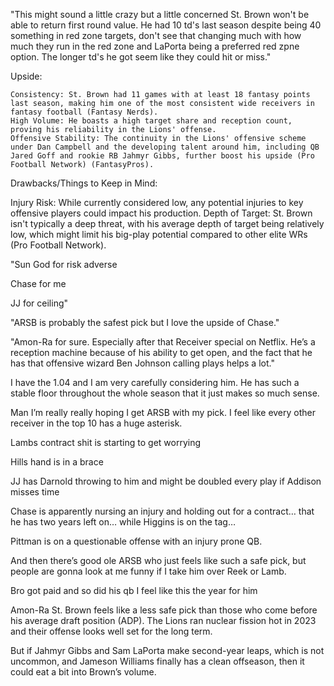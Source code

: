 "This might sound a little crazy but a little concerned St. Brown won't be able to return first round value. He had 10 td's last season despite being 40 something in red zone targets, don't see that changing much with how much they run in the red zone and LaPorta being a preferred red zpne option. The longer td's he got seem like they could hit or miss."

Upside:

    Consistency: St. Brown had 11 games with at least 18 fantasy points last season, making him one of the most consistent wide receivers in fantasy football​ (Fantasy Nerds)​.
    High Volume: He boasts a high target share and reception count, proving his reliability in the Lions' offense.
    Offensive Stability: The continuity in the Lions' offensive scheme under Dan Campbell and the developing talent around him, including QB Jared Goff and rookie RB Jahmyr Gibbs, further boost his upside​ (Pro Football Network)​​ (FantasyPros)​.

Drawbacks/Things to Keep in Mind:

Injury Risk: While currently considered low, any potential injuries to key offensive players could impact his production.
Depth of Target: St. Brown isn't typically a deep threat, with his average depth of target being relatively low, which might limit his big-play potential compared to other elite WRs​ (Pro Football Network)​.

"Sun God for risk adverse

Chase for me

JJ for ceiling"

"ARSB is probably the safest pick but I love the upside of Chase."

"Amon-Ra for sure. Especially after that Receiver special on Netflix. He’s a reception machine because of his ability to get open, and the fact that he has that offensive wizard Ben Johnson calling plays helps a lot."

I have the 1.04 and I am very carefully considering him. He has such a stable floor throughout the whole season that it just makes so much sense.

Man I’m really really hoping I get ARSB with my pick. I feel like every other receiver in the top 10 has a huge asterisk.

Lambs contract shit is starting to get worrying

Hills hand is in a brace

JJ has Darnold throwing to him and might be doubled every play if Addison misses time

Chase is apparently nursing an injury and holding out for a contract… that he has two years left on… while Higgins is on the tag…

Pittman is on a questionable offense with an injury prone QB.

And then there’s good ole ARSB who just feels like such a safe pick, but people are gonna look at me funny if I take him over Reek or Lamb.

Bro got paid and so did his qb I feel like this the year for him

Amon-Ra St. Brown feels like a less safe pick than those who come before his average draft position (ADP). The Lions ran nuclear fission hot in 2023 and their offense looks well set for the long term.

But if Jahmyr Gibbs and Sam LaPorta make second-year leaps, which is not uncommon, and Jameson Williams finally has a clean offseason, then it could eat a bit into Brown’s volume.